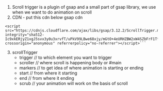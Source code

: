 1. Scroll trigger is a plugin of gsap and a small part of gsap library, we use when we want to do animation on scroll
2. CDN - put this cdn below gsap cdn

````
<script src="https://cdnjs.cloudflare.com/ajax/libs/gsap/3.12.2/ScrollTrigger.min.js" integrity="sha512-Ic9xkERjyZ1xgJ5svx3y0u3xrvfT/uPkV99LBwe68xjy/mGtO+4eURHZBW2xW4SZbFrF1Tf090XqB+EVgXnVjw==" crossorigin="anonymous" referrerpolicy="no-referrer"></script>```
````

3. scrollTrigger
   - trigger // to which element you want to trigger
   - scroller // where scroll is happening body or #main
   - markers // to get idea of where animation is starting or ending
   - start // from where it starting
   - end // from where it ending
   - scrub // your animation will work on the basis of scroll
